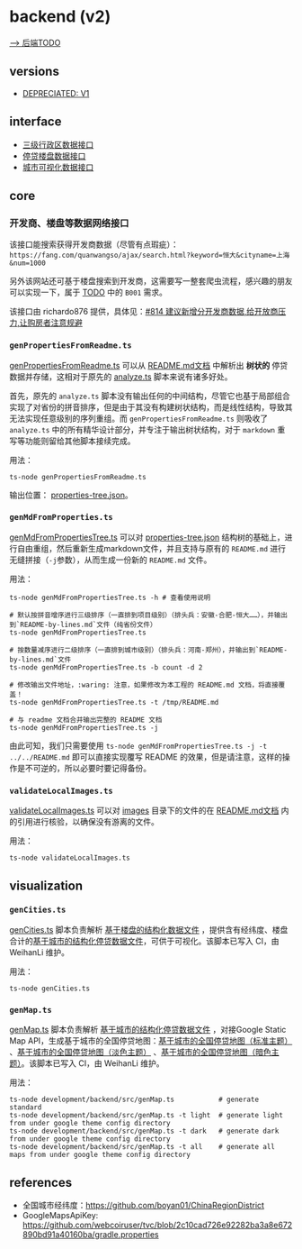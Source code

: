 # backend (v2)

[--> 后端TODO](../../TODO.md#后端)

## versions

- [DEPRECIATED: V1](./src/v1/README.md)

## interface

- [三级行政区数据接口](./src/ds/region.ts)
- [停贷楼盘数据接口](./src/ds/property.ts)
- [城市可视化数据接口](../frontend/react/src/ds.ts)

## core

### 开发商、楼盘等数据网络接口

该接口能搜索获得开发商数据（尽管有点瑕疵）：`https://fang.com/quanwangso/ajax/search.html?keyword=恒大&cityname=上海&num=1000`

另外该网站还可基于楼盘搜索到开发商，这需要写一整套爬虫流程，感兴趣的朋友可以实现一下，属于 [TODO](../../TODO.md) 中的 `B001` 需求。

该接口由 richardo876
提供，具体见：[#814 建议新增分开发商数据,给开放商压力,让购房者注意规避](https://github.com/WeNeedHome/SummaryOfLoanSuspension/pull/814)

### `genPropertiesFromReadme.ts`

[genPropertiesFromReadme.ts](src/genPropertiesFromReadme.ts) 可以从 [README.md文档](../../README.md) 中解析出 **树状的**
停贷数据并存储，这相对于原先的 [analyze.ts](./src/v1/analyze.ts) 脚本来说有诸多好处。

首先，原先的 `analyze.ts`
脚本没有输出任何的中间结构，尽管它也基于局部组合实现了对省份的拼音排序，但是由于其没有构建树状结构，而是线性结构，导致其无法实现任意级别的序列重组。而 `genPropertiesFromReadme.ts`
则吸收了 `analyze.ts` 中的所有精华设计部分，并专注于输出树状结构，对于 `markdown` 重写等功能则留给其他脚本接续完成。

用法：

```shell
ts-node genPropertiesFromReadme.ts
```

输出位置： [properties-tree.json](../../data/generated/properties-tree.json)。

### `genMdFromProperties.ts`

[genMdFromPropertiesTree.ts](src/genMdFromPropertiesTree.ts)
可以对 [properties-tree.json](../../data/generated/properties-tree.json)
结构树的基础上，进行自由重组，然后重新生成markdown文件，并且支持与原有的 `README.md` 进行无缝拼接（`-j`参数），从而生成一份新的 `README.md` 文件。

用法：

```shell
ts-node genMdFromPropertiesTree.ts -h # 查看使用说明

# 默认按拼音增序进行三级排序（一直排到项目级别）（排头兵：安徽-合肥-恒大……），并输出到`README-by-lines.md`文件（纯省份文件）
ts-node genMdFromPropertiesTree.ts                
        
# 按数量减序进行二级排序（一直排到城市级别）（排头兵：河南-郑州），并输出到`README-by-lines.md`文件
ts-node genMdFromPropertiesTree.ts -b count -d 2  

# 修改输出文件地址，:waring: 注意，如果修改为本工程的 README.md 文档，将直接覆盖！
ts-node genMdFromPropertiesTree.ts -t /tmp/README.md 

# 与 readme 文档合并输出完整的 README 文档
ts-node genMdFromPropertiesTree.ts -j
```

由此可知，我们只需要使用 `ts-node genMdFromPropertiesTree.ts -j -t ../../README.md` 即可以直接实现覆写 README
的效果，但是请注意，这样的操作是不可逆的，所以必要时要记得备份。

### `validateLocalImages.ts`

[validateLocalImages.ts](src/validateLocalImages.ts) 可以对 [images](../../images)
目录下的文件的在 [README.md文档](../../README.md) 内的引用进行核验，以确保没有游离的文件。

用法：

```shell
ts-node validateLocalImages.ts
```

## visualization

### `genCities.ts`

[genCities.ts](src/visualization/genCities.ts)
脚本负责解析 [基于楼盘的结构化数据文件](../../data/generated/properties.json)
，提供含有经纬度、楼盘合计的[基于城市的结构化停贷数据文件](../../data/generated/cities-for-visualization.json)，可供于可视化。该脚本已写入 CI，由 WeihanLi 维护。

用法：

```shell
ts-node genCities.ts
```

### `genMap.ts`

[genMap.ts](src/visualization/genMap.ts)
脚本负责解析 [基于城市的结构化停贷数据文件](../../data/generated/cities-for-visualization.json)
，对接Google Static Map API，生成基于城市的全国停贷地图：[基于城市的全国停贷地图（标准主题）](../../data/generated/visualization-standard.png)
、[基于城市的全国停贷地图（淡色主题）](../../data/generated/visualization-light.png)
、[基于城市的全国停贷地图（暗色主题）](../../data/generated/visualization-dark.png)。该脚本已写入 CI，由 WeihanLi 维护。

用法：

```shell
ts-node development/backend/src/genMap.ts           # generate standard
ts-node development/backend/src/genMap.ts -t light  # generate light from under google theme config directory
ts-node development/backend/src/genMap.ts -t dark   # generate dark from under google theme config directory
ts-node development/backend/src/genMap.ts -t all    # generate all maps from under google theme config directory
```

## references

- 全国城市经纬度：<https://github.com/boyan01/ChinaRegionDistrict>
- GoogleMapsApiKey: <https://github.com/webcoiruser/tvc/blob/2c10cad726e92282ba3a8e672890bd91a40160ba/gradle.properties>
